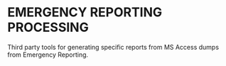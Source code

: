 # EMERGENCY REPORTING PROCESSING

Third party tools for generating specific reports from MS Access dumps from Emergency Reporting.

